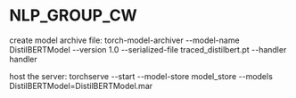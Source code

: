# NLP_GROUP_CW

create model archive file: torch-model-archiver --model-name DistilBERTModel --version 1.0 --serialized-file traced_distilbert.pt --handler handler

host the server: torchserve --start --model-store model_store --models DistilBERTModel=DistilBERTModel.mar